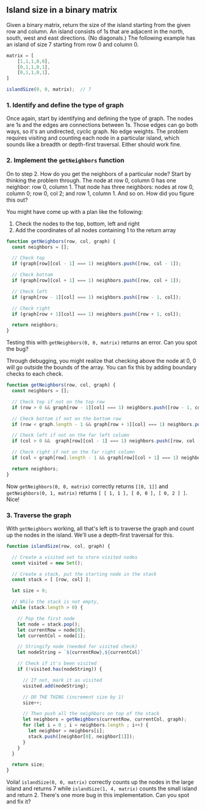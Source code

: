 ## Island size in a binary matrix

Given a binary matrix, return the size of the island starting from the given row and column. An island consists of 1s that are adjacent in the north, south, west and east directions. (No diagonals.) The following example has an island of size 7 starting from row 0 and column 0.

```js
matrix = [
    [1,1,1,0,0],
    [0,1,1,0,1],
    [0,1,1,0,1],
]

islandSize(0, 0, matrix);  // 7
```

### 1. Identify and define the type of graph

Once again, start by identifying and defining the type of graph. The nodes are 1s and the edges are connections between 1s. Those edges can go both ways, so it's an undirected, cyclic graph. No edge weights. The problem requires visiting and counting each node in a particular island, which sounds like a breadth or depth-first traversal. Either should work fine.

### 2. Implement the `getNeighbors` function

On to step 2. How do you get the neighbors of a particular node? Start by thinking the problem through. The node at row 0, column 0 has one neighbor: row 0, column 1. That node has three neighbors: nodes at row 0, column 0; row 0, col 2; and row 1, column 1. And so on. How did you figure this out?

You might have come up with a plan like the following:

1. Check the nodes to the top, bottom, left and right
2. Add the coordinates of all nodes containing 1 to the return array

```js
function getNeighbors(row, col, graph) {
  const neighbors = [];

  // Check top
  if (graph[row][col - 1] === 1) neighbors.push([row, col - 1]);

  // Check bottom
  if (graph[row][col + 1] === 1) neighbors.push([row, col + 1]);

  // Check left
  if (graph[row - 1][col] === 1) neighbors.push([row - 1, col]);

  // Check right
  if (graph[row + 1][col] === 1) neighbors.push([row + 1, col]);

  return neighbors;
}
```

Testing this with `getNeighbors(0, 0, matrix)` returns an error. Can you spot the bug?

Through debugging, you might realize that checking above the node at 0, 0 will go outside the bounds of the array. You can fix this by adding boundary checks to each check.

```js
function getNeighbors(row, col, graph) {
  const neighbors = [];

  // Check top if not on the top row
  if (row > 0 && graph[row - 1][col] === 1) neighbors.push([row - 1, col]);

  // Check bottom if not on the bottom row
  if (row < graph.length - 1 && graph[row + 1][col] === 1) neighbors.push([row + 1, col]);

  // Check left if not on the far left column
  if (col > 0 &&  graph[row][col - 1] === 1) neighbors.push([row, col - 1]);

  // Check right if not on the far right column
  if (col < graph[row].length - 1 && graph[row][col + 1] === 1) neighbors.push([row, col + 1]);

  return neighbors;
}
```

Now `getNeighbors(0, 0, matrix)` correctly returns `[[0, 1]]` and `getNeighbors(0, 1, matrix)` returns `[ [ 1, 1 ], [ 0, 0 ], [ 0, 2 ] ]`. Nice!

### 3. Traverse the graph

With `getNeighbors` working, all that's left is to traverse the graph and count up the nodes in the island. We'll use a depth-first traversal for this.

```js
function islandSize(row, col, graph) {

  // Create a visited set to store visited nodes
  const visited = new Set();

  // Create a stack, put the starting node in the stack
  const stack = [ [row, col] ];

  let size = 0;

  // While the stack is not empty,
  while (stack.length > 0) {

    // Pop the first node
    let node = stack.pop();
    let currentRow = node[0];
    let currentCol = node[1];

    // Stringify node (needed for visited check)
    let nodeString = `${currentRow},${currentCol}`

    // Check if it's been visited
    if (!visited.has(nodeString)) {

      // If not, mark it as visited
      visited.add(nodeString);

      // DO THE THING (increment size by 1)
      size++;

      // Then push all the neighbors on top of the stack
      let neighbors = getNeighbors(currentRow, currentCol, graph);
      for (let i = 0 ; i < neighbors.length ; i++) {
        let neighbor = neighbors[i];
        stack.push([neighbor[0], neighbor[1]]);
      }
    }
  }

  return size;
}
```

Voila! `islandSize(0, 0, matrix)` correctly counts up the nodes in the large island and returns 7 while `islandSize(1, 4, matrix)` counts the small island and return 2. There's one more bug in this implementation. Can you spot and fix it?